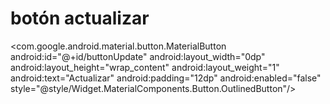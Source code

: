 # botón actualizar

 <com.google.android.material.button.MaterialButton
            android:id="@+id/buttonUpdate"
            android:layout_width="0dp"
            android:layout_height="wrap_content"
            android:layout_weight="1"
            android:text="Actualizar"
            android:padding="12dp"
            android:enabled="false"
            style="@style/Widget.MaterialComponents.Button.OutlinedButton"/>
